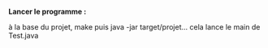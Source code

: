 **Lancer le programme :**

à la base du projet, make puis java -jar target/projet... cela lance le main de Test.java


